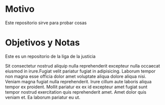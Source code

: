 # Motivo

Este repositorio sirve para probar cosas


# Objetivos y Notas


Este es un repositorio de la liga de la justicia

Sit consectetur nostrud aliquip nulla reprehenderit excepteur nulla occaecat eiusmod in irure.Fugiat velit pariatur fugiat in adipisicing. Laborum tempor non magna esse officia dolor amet voluptate aliqua dolore aliqua nisi. Veniam magna fugiat nulla reprehenderit. Irure cillum aute laboris aliqua tempor ex proident. Mollit pariatur ex ex id excepteur amet fugiat sunt tempor nostrud exercitation quis reprehenderit amet. Amet dolor quis veniam et. Ea laborum pariatur eu ut.